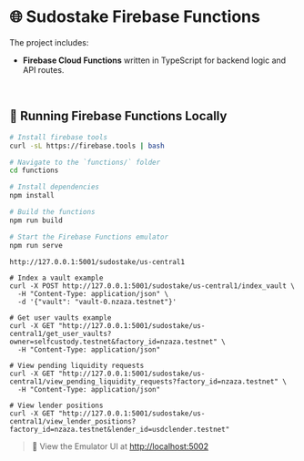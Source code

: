 # 🌐 Sudostake Firebase Functions

The project includes:
- **Firebase Cloud Functions** written in TypeScript for backend logic and API routes.

&nbsp;

## 🔧 Running Firebase Functions Locally

```zsh
# Install firebase tools
curl -sL https://firebase.tools | bash
```

```zsh
# Navigate to the `functions/` folder
cd functions
```

```zsh
# Install dependencies
npm install
```

```zsh
# Build the functions
npm run build
```

```zsh
# Start the Firebase Functions emulator
npm run serve
```

```
http://127.0.0.1:5001/sudostake/us-central1

# Index a vault example
curl -X POST http://127.0.0.1:5001/sudostake/us-central1/index_vault \
  -H "Content-Type: application/json" \
  -d '{"vault": "vault-0.nzaza.testnet"}'

# Get user vaults example
curl -X GET "http://127.0.0.1:5001/sudostake/us-central1/get_user_vaults?owner=selfcustody.testnet&factory_id=nzaza.testnet" \
  -H "Content-Type: application/json"

# View pending liquidity requests
curl -X GET "http://127.0.0.1:5001/sudostake/us-central1/view_pending_liquidity_requests?factory_id=nzaza.testnet" \
  -H "Content-Type: application/json"

# View lender positions
curl -X GET "http://127.0.0.1:5001/sudostake/us-central1/view_lender_positions?factory_id=nzaza.testnet&lender_id=usdclender.testnet"
```

> 🔎 View the Emulator UI at [http://localhost:5002](http://localhost:5002)
